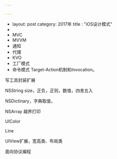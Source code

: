 ```yaml
---

---
```


- layout: post
  category: 2017年
  title : "iOS设计模式"
- ​
- MVC
- MVVM
- 通知
- 代理
- KVO
- 工厂模式
- 命令模式 Target-Action机制和Invocation。

写工具封装扩展



NSString   size，正负，正则，数值，四舍五入

NSDictinary，字典取值，

NSArray 越界打印

UIColor

Line

UIView扩展，宽高类、布局类



面向协议编程